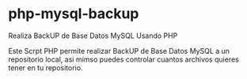 # php-mysql-backup
Realiza BackUP de Base Datos MySQL Usando PHP

Este Scrpt PHP permite realizar BackUP de Base Datos MySQL a un repositorio local, asi mimso puedes controlar cuantos archivos quieres tener en tu repositorio.
